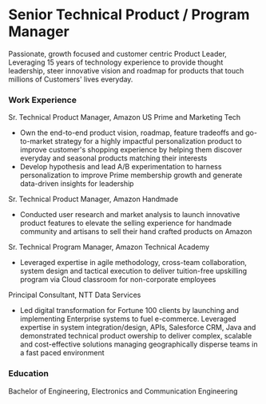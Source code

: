 # Senior Technical Product / Program Manager
Passionate, growth focused and customer centric Product Leader, Leveraging 15 years of technology experience to provide thought leadership, steer innovative vision and roadmap for products that touch millions of Customers' lives everyday.

### Work Experience
Sr. Technical Product Manager, Amazon US Prime and Marketing Tech
-  Own the end-to-end product vision, roadmap, feature tradeoffs and go-to-market strategy for a highly impactful personalization product to improve customer's shopping experience by helping them discover everyday and seasonal products matching their interests
-  Develop hypothesis and lead A/B experimentation to harness personalization to improve Prime membership growth and generate data-driven insights for leadership

Sr. Technical Product Manager, Amazon Handmade
- Conducted user research and market analysis to launch innovative product features to elevate the selling experience for handmade community and artisans to sell their hand crafted products on Amazon

Sr. Technical Program Manager, Amazon Technical Academy
- Leveraged expertise in agile methodology, cross-team collaboration, system design and tactical execution to deliver tuition-free upskilling program via Cloud classroom for non-corporate employees

Principal Consultant, NTT Data Services
- Led digital transformation for Fortune 100 clients by launching and implementing Enterprise systems to fuel e-commerce. Leveraged expertise in system integration/design, APIs, Salesforce CRM, Java and demonstrated technical product owership to deliver complex, scalable and cost-effective solutions managing geographically disperse teams in a fast paced environment


### Education
Bachelor of Engineering, Electronics and Communication Engineering
